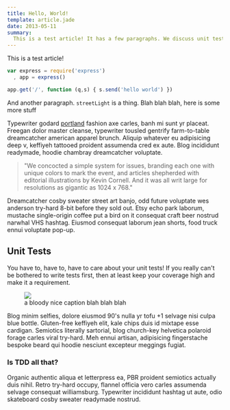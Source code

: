```yaml
---
title: Hello, World!
template: article.jade
date: 2013-05-11
summary:
  This is a test article! It has a few paragraphs. We discuss unit tests, TDD, and all that.
---
```


This is a test article!

```js
var express = require('express')
  , app = express()

app.get('/', function (q,s) { s.send('hello world') })
```

And another paragraph. `streetLight` is a thing. Blah blah blah, here is some more stuff

Typewriter godard [portland](http://google.com) fashion axe carles, banh mi sunt yr placeat. Freegan dolor master cleanse, typewriter tousled gentrify farm-to-table dreamcatcher american apparel brunch. Aliquip whatever eu adipisicing deep v, keffiyeh tattooed proident assumenda cred ex aute. Blog incididunt readymade, hoodie chambray dreamcatcher voluptate. 

> "We concocted a simple system for issues, branding each one with unique colors 
> to mark the event, and articles shepherded with editorial illustrations by 
> Kevin Cornell. And it was all writ large for resolutions as gigantic as 1024 x 768."

Dreamcatcher cosby sweater street art banjo, odd future voluptate wes anderson try-hard 8-bit before they sold out. Etsy echo park laborum, mustache single-origin coffee put a bird on it consequat craft beer nostrud narwhal VHS hashtag. Eiusmod consequat laborum jean shorts, food truck ennui voluptate pop-up.

## Unit Tests

You have to, have to, have to care about your unit tests! If you really can't be bothered to write tests first, then at least keep your coverage high and make it a requirement.

<figure>
  <img src="http://f.cl.ly/items/3V2E263P41322D0K3J1e/Screen%20Shot%202013-04-25%20at%207.38.20%20PM.png"/>
  <figcaption>a bloody nice caption blah blah blah</figcaption>
</figure>

Blog minim selfies, dolore eiusmod 90's nulla yr tofu +1 selvage nisi culpa blue bottle. Gluten-free keffiyeh elit, kale chips duis id mixtape esse cardigan. Semiotics literally sartorial, blog church-key helvetica polaroid forage carles viral try-hard. Meh ennui artisan, adipisicing fingerstache bespoke beard qui hoodie nesciunt excepteur meggings fugiat.

### Is TDD all that?

Organic authentic aliqua et letterpress ea, PBR proident semiotics actually duis nihil. Retro try-hard occupy, flannel officia vero carles assumenda selvage consequat williamsburg. Typewriter incididunt hashtag ut aute, odio skateboard cosby sweater readymade nostrud.

